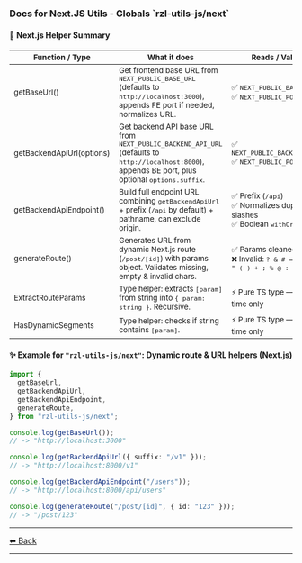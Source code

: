 <h3 id="docs-sub-main--title">
  Docs for Next.JS Utils - Globals `rzl-utils-js/next`    
</h3>
  
  #### 🚀 Next.js Helper Summary

  | <small>Function / Type </small>          | <small>What it does</small>                                                                                                                                        | <small>Reads / Validates</small>                                                                | <small>Example Output</small>                                           |
  | ---------------------------------------- | ------------------------------------------------------------------------------------------------------------------------------------------------------------------ | ----------------------------------------------------------------------------------------------- | ----------------------------------------------------------------------- |
  | <small>getBaseUrl()</small>              | <small>Get frontend base URL from `NEXT_PUBLIC_BASE_URL` (defaults to `http://localhost:3000`), appends FE port if needed, normalizes URL.</small>                 | <small>✅ `NEXT_PUBLIC_BASE_URL`<br>✅ `NEXT_PUBLIC_PORT_FE`</small>                            | <small>`"http://localhost:3000"`</small>                                |
  | <small>getBackendApiUrl(options)</small> | <small>Get backend API base URL from `NEXT_PUBLIC_BACKEND_API_URL` (defaults to `http://localhost:8000`), appends BE port, plus optional `options.suffix`.</small> | <small>✅ `NEXT_PUBLIC_BACKEND_API_URL`<br>✅ `NEXT_PUBLIC_PORT_BE`</small>                     | <small>`"http://localhost:8000/api"`</small>                            |
  | <small>getBackendApiEndpoint()</small>   | <small>Build full endpoint URL combining `getBackendApiUrl` + prefix (`/api` by default) + pathname, can exclude origin.</small>                                   | <small>✅ Prefix (`/api`)<br>✅ Normalizes duplicate slashes<br>✅ Boolean `withOrigin`</small> | <small>`"http://localhost:8000/api/users"`<br>or `"/api/users"`</small> |
  | <small>generateRoute()</small>           | <small>Generates URL from dynamic Next.js route (`/post/[id]`) with params object. Validates missing, empty & invalid chars.</small>                               | <small>✅ Params cleaned strings<br>❌ Invalid: `? & # = / space ' " ( ) + ; % @ :`</small>     | <small>`"/post/123"`</small>                                            |
  | <small>ExtractRouteParams<T></small>     | <small>Type helper: extracts `[param]` from string into `{ param: string }`. Recursive.</small>                                                                    | <small>⚡️ Pure TS type — compile time only</small>                                             | <small>`{ id: string }`</small>                                         |
  | <small>HasDynamicSegments<T></small>     | <small>Type helper: checks if string contains `[param]`.</small>                                                                                                   | <small>⚡️ Pure TS type — compile time only</small>                                             | <small>`true` / `false`</small>                                         |

  #### ✨ Example for `"rzl-utils-js/next"`: Dynamic route & URL helpers (Next.js)

  ```ts
  import {
    getBaseUrl,
    getBackendApiUrl,
    getBackendApiEndpoint,
    generateRoute,
  } from "rzl-utils-js/next";

  console.log(getBaseUrl());
  // -> "http://localhost:3000"

  console.log(getBackendApiUrl({ suffix: "/v1" }));
  // -> "http://localhost:8000/v1"

  console.log(getBackendApiEndpoint("/users"));
  // -> "http://localhost:8000/api/users"

  console.log(generateRoute("/post/[id]", { id: "123" }));
  // -> "/post/123"
  ```
---

[⬅ Back](https://github.com/rzl-app/rzl-utils-js?tab=readme-ov-file#nextjs-support--globals)

---
